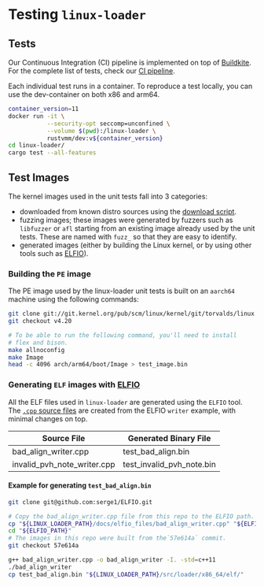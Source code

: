 # Testing `linux-loader`

## Tests

Our Continuous Integration (CI) pipeline is implemented on top of
[Buildkite](https://buildkite.com/).
For the complete list of tests, check our
[CI pipeline](https://buildkite.com/rust-vmm/rust-vmm-ci).

Each individual test runs in a container. To reproduce a test locally, you can
use the dev-container on both x86 and arm64.

```bash
container_version=11
docker run -it \
           --security-opt seccomp=unconfined \
           --volume $(pwd):/linux-loader \
           rustvmm/dev:v${container_version}
cd linux-loader/
cargo test --all-features
```

## Test Images

The kernel images used in the unit tests fall into 3 categories:
- downloaded from known distro sources using the
  [download script](../.buildkite/download_resources.sh).
- fuzzing images; these images were generated by fuzzers such as `libfuzzer` or
  `afl` starting from an existing image already used by the unit tests. These
  are named with `fuzz_` so that they are easy to identify.
- generated images (either by building the Linux kernel, or by using other
  tools such as [ELFIO](https://github.com/serge1/ELFIO)).

### Building the `PE` image

The PE image used by the linux-loader unit tests is built on an `aarch64`
machine using the following commands:

```bash
git clone git://git.kernel.org/pub/scm/linux/kernel/git/torvalds/linux.git
git checkout v4.20

# To be able to run the following command, you'll need to install
# flex and bison.
make allnoconfig
make Image
head -c 4096 arch/arm64/boot/Image > test_image.bin
```

### Generating `ELF` images with [ELFIO](https://github.com/serge1/ELFIO)

All the ELF files used in `linux-loader` are generated using the `ELFIO` tool.
The [`.cpp` source files](elfio_files) are created from the ELFIO `writer`
example, with minimal changes on top.

| Source File | Generated Binary File |
|-------------|-----------------------|
| bad_align_writer.cpp | test_bad_align.bin |
| invalid_pvh_note_writer.cpp | test_invalid_pvh_note.bin |

#### Example for generating `test_bad_align.bin`

```bash
git clone git@github.com:serge1/ELFIO.git

# Copy the bad_align_writer.cpp file from this repo to the ELFIO path.
cp "${LINUX_LOADER_PATH}/docs/elfio_files/bad_align_writer.cpp" "${ELFIO_PATH}"
cd "${ELFIO_PATH}"
# The images in this repo were built from the`57e614a` commit.
git checkout 57e614a

g++ bad_align_writer.cpp -o bad_align_writer -I. -std=c++11
./bad_align_writer
cp test_bad_align.bin "${LINUX_LOADER_PATH}/src/loader/x86_64/elf/"
```
